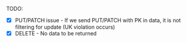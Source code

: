 TODO:

- [X] PUT/PATCH issue - If we send PUT/PATCH with PK in data, it is not filtering for update (UK violation occurs)
- [X] DELETE - No data to be returned
